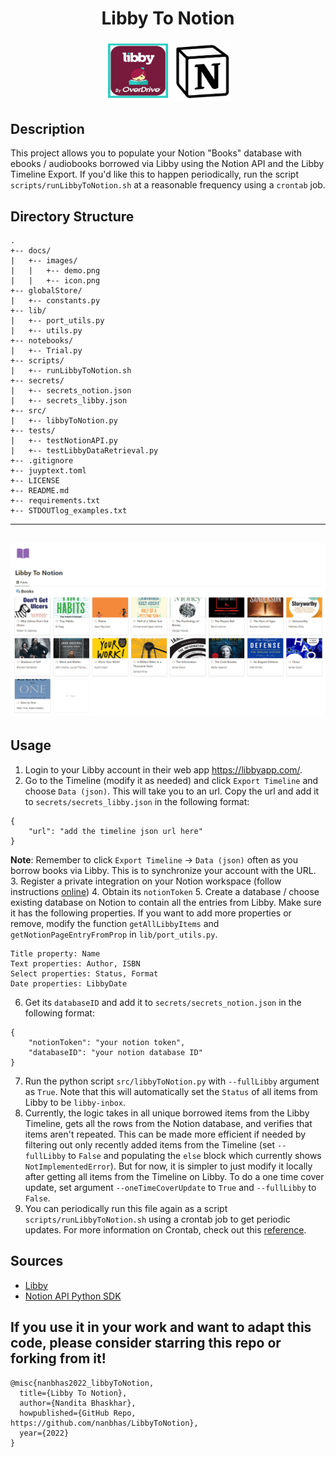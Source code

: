 <div align="center">    
 
# Libby To Notion     

<img src="docs/LibbyToNotion.png" alt="LibbyToNotion" style="width:200px;"/>

</div>

 
## Description   
This project allows you to populate your Notion "Books" database with ebooks / audiobooks borrowed via Libby using the Notion API and the Libby Timeline Export. If you'd like this to happen periodically, run the script `scripts/runLibbyToNotion.sh` at a reasonable frequency using a `crontab` job. 

## Directory Structure

```
.
+-- docs/
|   +-- images/
|   |   +-- demo.png
|   |   +-- icon.png
+-- globalStore/
|   +-- constants.py
+-- lib/
|   +-- port_utils.py
|   +-- utils.py
+-- notebooks/
|   +-- Trial.py
+-- scripts/
|   +-- runLibbyToNotion.sh
+-- secrets/
|   +-- secrets_notion.json
|   +-- secrets_libby.json
+-- src/
|   +-- libbyToNotion.py
+-- tests/
|   +-- testNotionAPI.py
|   +-- testLibbyDataRetrieval.py
+-- .gitignore
+-- juyptext.toml
+-- LICENSE
+-- README.md
+-- requirements.txt
+-- STDOUTlog_examples.txt
```

---
![LibbyToNotionScreenshot](docs/LibbyToNotion_screenshot.png)
---

## Usage
1. Login to your Libby account in their web app https://libbyapp.com/.
2. Go to the Timeline (modify it as needed) and click `Export Timeline` and choose `Data (json)`. This will take you to an url. Copy the url and add it to `secrets/secrets_libby.json` in the following format:
```
{
    "url": "add the timeline json url here"
}
```
**Note**: Remember to click `Export Timeline` -> `Data (json)` often as you borrow books via Libby. This is to synchronize your account with the URL.
3. Register a private integration on your Notion workspace (follow instructions [online](https://www.notion.so/help/create-integrations-with-the-notion-api#create-an-internal-integration))
4. Obtain its `notionToken`
5. Create a database / choose existing database on Notion to contain all the entries from Libby. Make sure it has the following properties. If you want to add more properties or remove, modify the function `getAllLibbyItems` and `getNotionPageEntryFromProp` in `lib/port_utils.py`.
```
Title property: Name
Text properties: Author, ISBN
Select properties: Status, Format
Date properties: LibbyDate
```
6. Get its `databaseID` and add it to `secrets/secrets_notion.json` in the following format:
```
{
    "notionToken": "your notion token",
    "databaseID": "your notion database ID"
}
```
7. Run the python script `src/libbyToNotion.py` with `--fullLibby` argument as `True`. Note that this will automatically set the `Status` of all items from Libby to be `libby-inbox`. 
8. Currently, the logic takes in all unique borrowed items from the Libby Timeline, gets all the rows from the Notion database, and verifies that items aren't repeated. This can be made more efficient if needed by filtering out only recently added items from the Timeline (set `--fullLibby` to `False` and populating the `else` block which currently shows `NotImplementedError`). But for now, it is simpler to just modify it locally after getting all items from the Timeline on Libby. To do a one time cover update, set argument `--oneTimeCoverUpdate` to `True` and `--fullLibby` to `False`.
9. You can periodically run this file again as a script `scripts/runLibbyToNotion.sh` using a crontab job to get periodic updates. For more information on Crontab, check out this [reference](https://crontab.guru/).


## Sources

- [Libby](https://libbyapp.com/)
- [Notion API Python SDK](https://github.com/ramnes/notion-sdk-py)


## If you use it in your work and want to adapt this code, please consider starring this repo or forking from it!

```
@misc{nanbhas2022_libbyToNotion,
  title={Libby To Notion},
  author={Nandita Bhaskhar},
  howpublished={GitHub Repo, https://github.com/nanbhas/LibbyToNotion},
  year={2022}
}
``` 
 

